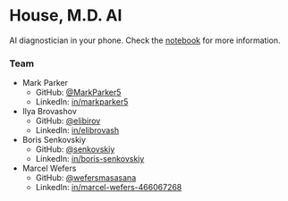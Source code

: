 # House, M.D. AI

AI diagnostician in your phone. Check the [notebook](https://github.com/HouseMDAI/house-notebook) for more information.

### Team

- Mark Parker
	- GitHub: [@MarkParker5](https://github.com/MarkParker5)
	- LinkedIn: [in/markparker5](https://www.linkedin.com/in/markparker5)
- Ilya Brovashov
	- GitHub: [@elibirov](https://github.com/elibirov)
	- LinkedIn: [in/elibrovash](https://www.linkedin.com/in/elibrovash)
- Boris Senkovskiy
	- GitHub: [@senkovskiy](https://github.com/senkovskiy)
	- LinkedIn: [in/boris-senkovskiy](https://www.linkedin.com/in/boris-senkovskiy)
- Marcel Wefers
	- GitHub: [@wefersmasasana](https://github.com/wefersmasasana)
	- LinkedIn: [in/marcel-wefers-466067268](https://www.linkedin.com/in/marcel-wefers-466067268)
